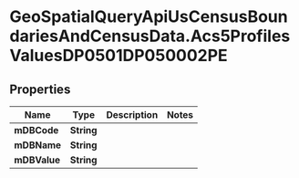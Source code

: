 # GeoSpatialQueryApiUsCensusBoundariesAndCensusData.Acs5ProfilesValuesDP0501DP050002PE

## Properties

Name | Type | Description | Notes
------------ | ------------- | ------------- | -------------
**mDBCode** | **String** |  | 
**mDBName** | **String** |  | 
**mDBValue** | **String** |  | 


